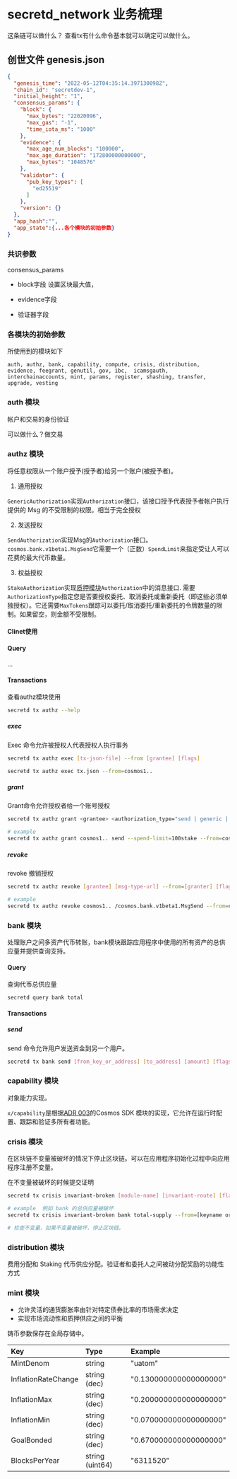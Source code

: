 # secretd_network 业务梳理

这条链可以做什么？ 查看tx有什么命令基本就可以确定可以做什么。

## 创世文件 genesis.json

```json
{
  "genesis_time": "2022-05-12T04:35:14.397130098Z",
  "chain_id": "secretdev-1",
  "initial_height": "1",
  "consensus_params": {
    "block": {
      "max_bytes": "22020096",
      "max_gas": "-1",
      "time_iota_ms": "1000"
    },
    "evidence": {
      "max_age_num_blocks": "100000",
      "max_age_duration": "172800000000000",
      "max_bytes": "1048576"
    },
    "validator": {
      "pub_key_types": [
        "ed25519"
      ]
    },
    "version": {}
  },
  "app_hash":"",
  "app_state":{...各个模块的初始参数}
}
```

### 共识参数

consensus_params 

- block字段  设置区块最大值，

- evidence字段 

- 验证器字段

### 各模块的初始参数

所使用到的模块如下

```
auth, authz, bank, capability, compute, crisis, distribution, evidence, feegrant, genutil, gov, ibc,  icamsgauth, interchainaccounts, mint, params, register, shashing, transfer, 
upgrade, vesting
```

### auth 模块

帐户和交易的身份验证

可以做什么？做交易

### authz 模块

将任意权限从一个账户授予(授予者)给另一个账户(被授予者)。

1. 通用授权

`GenericAuthorization`实现`Authorization`接口，该接口授予代表授予者帐户执行提供的 Msg 的不受限制的权限。相当于完全授权

2. 发送授权

`SendAuthorization`实现Msg的`Authorization`接口。`cosmos.bank.v1beta1.MsgSend`它需要一个（正数）`SpendLimit`来指定受让人可以花费的最大代币数量。

3. 权益授权

`StakeAuthorization`实现[质押模块](https://docs.cosmos.network/v0.44/modules/staking/)`Authorization`中的消息接口. 需要`AuthorizationType`指定您是否要授权委托、取消委托或重新委托（即这些必须单独授权）。它还需要`MaxTokens`跟踪可以委托/取消委托/重新委托的令牌数量的限制。如果留空，则金额不受限制。

#### Clinet使用

#### Query 

...

#### Transactions

查看authz模块使用

```bash
secretd tx authz --help
```

##### exec

Exec 命令允许被授权人代表授权人执行事务

```bash
secretd tx authz exec [tx-json-file] --from [grantee] [flags]
```

```bash
secretd tx authz exec tx.json --from=cosmos1..
```

##### grant

Grant命令允许授权者给一个账号授权

```bash
secretd tx authz grant <grantee> <authorization_type="send | generic | delegate | unbond redelegate"> --from <granter> [flags]

# example 
secretd tx authz grant cosmos1.. send --spend-limit=100stake --from=cosmos1..
```

##### revoke

revoke 撤销授权

```bash
secretd tx authz revoke [grantee] [msg-type-url] --from=[granter] [flags]

# example
secretd tx authz revoke cosmos1.. /cosmos.bank.v1beta1.MsgSend --from=cosmos1..
```



### bank 模块

处理账户之间多资产代币转账，bank模块跟踪应用程序中使用的所有资产的总供应量并提供查询支持。

#### Query

查询代币总供应量

```
secretd query bank total
```

#### Transactions

##### send

send 命令允许用户发送资金到另一个用户。

```bash
secretd tx bank send [from_key_or_address] [to_address] [amount] [flags]
```



### capability 模块

 对象能力实现。

`x/capability`是根据[ADR 003](https://docs.cosmos.network/main/docs/architecture/adr-003-dynamic-capability-store.html)的Cosmos SDK 模块的实现，它允许在运行时配置、跟踪和验证多所有者功能。



### crisis 模块

在区块链不变量被破坏的情况下停止区块链。可以在应用程序初始化过程中向应用程序注册不变量。



在不变量被破环的时候提交证明

```bash
secretd tx crisis invariant-broken [module-name] [invariant-route] [flags]

# example  例如 bank 的总供应量被破坏
secretd tx crisis invariant-broken bank total-supply --from=[keyname or address]

# 检查不变量，如果不变量被破坏，停止区块链。
```

### distribution 模块

 费用分配和 Staking 代币供应分配。验证者和委托人之间被动分配奖励的功能性方式

### mint 模块

- 允许灵活的通货膨胀率由针对特定债券比率的市场需求决定
- 实现市场流动性和质押供应之间的平衡

铸币参数保存在全局存储中。

| Key                 | Type            | Example                |
| :------------------ | :-------------- | :--------------------- |
| MintDenom           | string          | "uatom"                |
| InflationRateChange | string (dec)    | "0.130000000000000000" |
| InflationMax        | string (dec)    | "0.200000000000000000" |
| InflationMin        | string (dec)    | "0.070000000000000000" |
| GoalBonded          | string (dec)    | "0.670000000000000000" |
| BlocksPerYear       | string (uint64) | "6311520"              |
